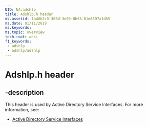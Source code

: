 ```yaml
---
UID: NA:adshlp
title: Adshlp.h header
ms.assetid: 1a48b2c0-308d-3e20-8b63-61e6397a1d85
ms.date: 01/11/2019
ms.keywords: 
ms.topic: overview
tech.root: adsi
f1_keywords:
 - adshlp
 - adshlp/adshlp
---
```


# Adshlp.h header


## -description

This header is used by Active Directory Service Interfaces. For more information, see:

- [Active Directory Service Interfaces](../_adsi/index.md)

